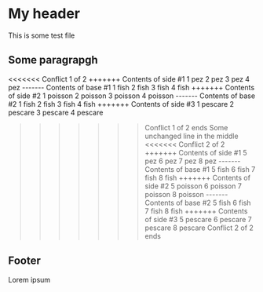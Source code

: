 # My header

This is some test file

## Some paragrapgh
<<<<<<< Conflict 1 of 2
+++++++ Contents of side #1
1 pez
2 pez
3 pez
4 pez
------- Contents of base #1
1 fish
2 fish
3 fish
4 fish
+++++++ Contents of side #2
1 poisson
2 poisson
3 poisson
4 poisson
------- Contents of base #2
1 fish
2 fish
3 fish
4 fish
+++++++ Contents of side #3
1 pescare
2 pescare
3 pescare
4 pescare
>>>>>>> Conflict 1 of 2 ends
Some unchanged line in the middle
<<<<<<< Conflict 2 of 2
+++++++ Contents of side #1
5 pez
6 pez
7 pez
8 pez
------- Contents of base #1
5 fish
6 fish
7 fish
8 fish
+++++++ Contents of side #2
5 poisson
6 poisson
7 poisson
8 poisson
------- Contents of base #2
5 fish
6 fish
7 fish
8 fish
+++++++ Contents of side #3
5 pescare
6 pescare
7 pescare
8 pescare
>>>>>>> Conflict 2 of 2 ends

## Footer

Lorem ipsum

